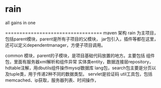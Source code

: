 rain
====

all gains in one

==================================
maven 架构
rain 为主项目，包括parent模块，parent是所有子项目的父模块，
jar包引入，插件等都在这里，还可以定义dependentmanager，方便子项目调用。

common 模块，parent的子模块，是项目基础代码放置的地方。主要包括
组件包，里面有服务器xml解析和组件异常
实体类entity，数据连接层repository，hdtable注解，用dbutils组件操作mysql数据库
lang包，search包主要是分页以及tuple类，用于传递2种不同的数据类型。
servlet是验证码
util工具包，包括memcached、ip获取，服务器列表、时间操作，

